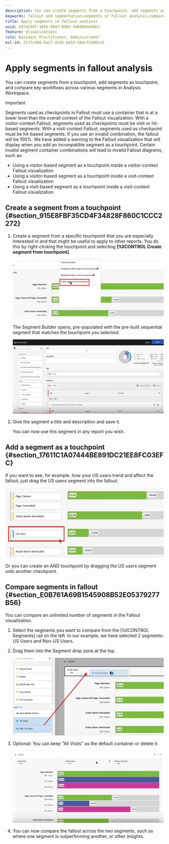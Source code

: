 ```yaml
---
description: You can create segments from a touchpoint, add segments as touchpoint, and compare key workflows across various segments in Analysis Workspace.
keywords: fallout and segmentation;segments in fallout analysis;compare segments in fallout
title: Apply segments in fallout analysis
uuid: e87a33df-160e-4943-8d02-4d6609ae3bb1
feature: Visualizations
role: Business Practitioner, Administrator
exl-id: 2177cd09-5a27-4295-8414-580cf53062cb
---
```

# Apply segments in fallout analysis

You can create segments from a touchpoint, add segments as touchpoint, and compare key workflows across various segments in Analysis Workspace.

>[!IMPORTANT]
>
>Segments used as checkpoints in Fallout must use a container that is at a lower level than the overall context of the Fallout visualization. With a visitor-context Fallout, segments used as checkpoints must be visit or hit-based segments. With a visit-context Fallout, segments used as checkpoint must be hit-based segments. If you use an invalid combination, the fallout will be 100%. We have added a warning to the Fallout visualization that will display when you add an incompatible segment as a touchpoint. Certain invalid segment container combinations will lead to invalid Fallout diagrams, such as:

* Using a visitor-based segment as a touchpoint inside a visitor-context Fallout visualization
* Using a visitor-based segment as a touchpoint inside a visit-context Fallout visualization
* Using a visit-based segment as a touchpoint inside a visit-context Fallout visualization

## Create a segment from a touchpoint {#section_915E8FBF35CD4F34828F860C1CCC2272}

1. Create a segment from a specific touchpoint that you are especially interested in and that might be useful to apply to other reports. You do this by right-clicking the touchpoint and selecting **[!UICONTROL Create segment from touchpoint]**.

   ![](assets/segment-from-touchpoint.png)

   The Segment Builder opens, pre-populated with the pre-built sequential segment that matches the touchpoint you selected:

   ![](assets/segment-builder.png)

1. Give the segment a title and description and save it.

   You can now use this segment in any report you wish.

## Add a segment as a touchpoint {#section_17611C1A07444BE891DC21EE8FC03EFC}

If you want to see, for example, how your US users trend and affect the fallout, just drag the US users segment into the fallout:

![](assets/segment-touchpoint.png)

Or you can create an AND touchpoint by dragging the US users segment onto another checkpoint.

## Compare segments in fallout {#section_E0B761A69B1545908B52E05379277B56}

You can compare an unlimited number of segments in the Fallout visualization.

1. Select the segments you want to compare from the [!UICONTROL Segments] rail on the left. In our example, we have selected 2 segments: US Users and Non-US Users.
1. Drag them into the Segment drop zone at the top.

   ![](assets/segment-drop.png)

1. Optional: You can keep "All Visits" as the default container or delete it.

   ![](assets/seg-compare.png)

1. You can now compare the fallout across the two segments, such as where one segment is outperforming another, or other insights.
